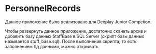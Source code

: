 # PersonnelRecords

Данное приложение было реализовано для Deeplay Junior Competion.

Чтобы развернуть данное приложение, достаточно скачать архив и добавить базу данных StaffBase в SQL Server (скрипт базы данных называется stuff_base.sql).
После выполнения скрипта, то есть заполнением бд данными, можно открывать 
